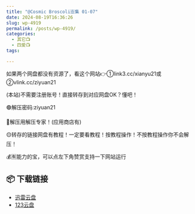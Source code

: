```yaml
---
title: "@Cosmic Broscoli🈴集 01-07"
date: 2024-08-19T16:36:26
slug: wp-4919
permalink: /posts/wp-4919/
categories:
  - 其它📺
  - 四爱📺
tags:

---
```


如果两个网盘都没有资源了，看这个网站👉①link3.cc/xianyu21或②vlink.cc/ziyuan21

(本站)不需要注册账号！直接转存到对应网盘OK？懂吧！

🟢解压密码:ziyuan21

🔵解压用解压专家！(应用商店有)

🟡转存的链接网盘有教程！一定要看教程！按教程操作！不按教程操作你不会解压！

💰🈶能力的宝，可以点左下角赞赏支持一下网站运行

## 📦 下载链接
- [迅雷云盘](https://blziyuan21.com/pay-download/4919?key=32fc5a7ade&down_id=0)
- [123云盘](https://blziyuan21.com/pay-download/4919?key=32fc5a7ade&down_id=1)

